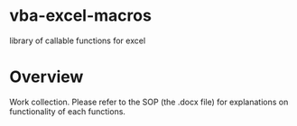 # vba-excel-macros
library of callable functions for excel

# Overview
Work collection. Please refer to the SOP (the .docx file) for explanations on functionality of each functions.
